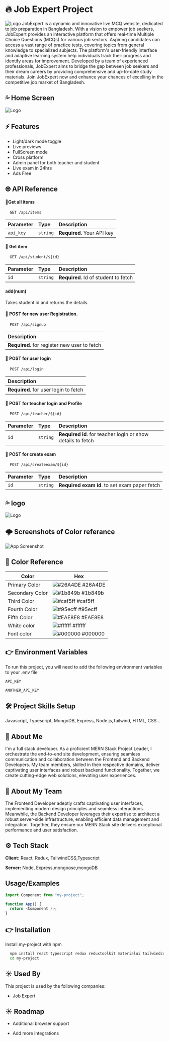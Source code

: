 # 🔥 Job Expert Project

![Logo](https://i.ibb.co/xXCjhqB/o-04-Converted-2.png)
JobExpert is a dynamic and innovative live MCQ website, dedicated to job preparation in Bangladesh. With a vision to empower job seekers, JobExpert provides an interactive platform that offers real-time Multiple Choice Questions (MCQs) for various job sectors. Aspiring candidates can access a vast range of practice tests, covering topics from general knowledge to specialized subjects. The platform's user-friendly interface and adaptive learning system help individuals track their progress and identify areas for improvement. Developed by a team of experienced professionals, JobExpert aims to bridge the gap between job seekers and their dream careers by providing comprehensive and up-to-date study materials. Join JobExpert now and enhance your chances of excelling in the competitive job market of Bangladesh.

## 💦 Home Screen

![Logo](https://i.ibb.co/89PK6KG/job-Expert-Home.png)

## ⚡ Features

- Light/dark mode toggle
- Live previews
- FullScreen mode
- Cross platform
- Admin panel for both teacher and student
- Live exam in 24hrs
- Ads Free

## 🌐 API Reference

#### 🔗Get all items

```http
  GET /api/items
```

| Parameter | Type     | Description                |
| :-------- | :------- | :------------------------- |
| `api_key` | `string` | **Required**. Your API key |

#### 🔗 Get item

```http
  GET /api/student/${id}
```

| Parameter | Type     | Description                          |
| :-------- | :------- | :----------------------------------- |
| `id`      | `string` | **Required**. Id of student to fetch |

#### add(num)

Takes student id and returns the details.

#### 🔗 POST for new user Registration.

```http
  POST /api/signup
```

| Description                                  |
| :------------------------------------------- |
| **Required**. for register new user to fetch |

#### 🔗 POST for user login

```http
  POST /api/login
```

| Description                           |
| :------------------------------------ |
| **Required**. for user login to fetch |

#### 🔗 POST for teacher login and Profile

```http
  POST /api/teacher/${id}
```

| Parameter | Type     | Description                                                 |
| :-------- | :------- | :---------------------------------------------------------- |
| `id`      | `string` | **Required id**. for teacher login or show details to fetch |

#### 🔗 POST for create exam

```http
  POST /api/createexam/${id}
```

| Parameter | Type     | Description                                   |
| :-------- | :------- | :-------------------------------------------- |
| `id`      | `string` | **Required exam id**. to set exam paper fetch |

## 💦 logo

![Logo](https://i.ibb.co/xXCjhqB/o-04-Converted-2.png)

## 🌩️ Screenshots of Color referance

![App Screenshot](https://i.ibb.co/CWzXLrp/job-Expert-demo-color.png)

## 🌈 Color Reference

| Color           | Hex                                                              |
| --------------- | ---------------------------------------------------------------- |
| Primary Color   | ![#26A4DE](https://via.placeholder.com/10/26A4DE?text=+) #26A4DE |
| Secondary Color | ![#1b849b](https://via.placeholder.com/10/1b849b?text=+) #1b849b |
| Third Color     | ![#caf5ff](https://via.placeholder.com/10/caf5ff?text=+) #caf5ff |
| Fourth Color    | ![#95ecff](https://via.placeholder.com/10/95ecff?text=+) #95ecff |
| Fifth Color     | ![#EAE8E8](https://via.placeholder.com/10/EAE8E8?text=+) #EAE8E8 |
| White color     | ![#ffffff](https://via.placeholder.com/10/ffffff?text=+) #ffffff |
| Font color      | ![#000000](https://via.placeholder.com/10/000000?text=+) #000000 |

## 👉 Environment Variables

To run this project, you will need to add the following environment variables to your .env file

`API_KEY`

`ANOTHER_API_KEY`

## 🛠 Project Skills Setup

Javascript, Typescript, MongoDB, Express, Node js,Tailwind, HTML, CSS...

## 🤵 About Me

I'm a full stack developer. As a proficient MERN Stack Project Leader, I orchestrate the end-to-end site development, ensuring seamless communication and collaboration between the Frontend and Backend Developers. My team members, skilled in their respective domains, deliver captivating user interfaces and robust backend functionality. Together, we create cutting-edge web solutions, elevating user experiences.

## 👥 About My Team

The Frontend Developer adeptly crafts captivating user interfaces, implementing modern design principles and seamless interactions. Meanwhile, the Backend Developer leverages their expertise to architect a robust server-side infrastructure, enabling efficient data management and integration. Together, they ensure our MERN Stack site delivers exceptional performance and user satisfaction.

## ⚙️ Tech Stack

**Client:** React, Redux, TailwindCSS,Typescript

**Server:** Node, Express,mongoose,mongoDB

## Usage/Examples

```javascript
import Component from "my-project";

function App() {
  return <Component />;
}
```

## 👉 Installation

Install my-project with npm

```bash
  npm install react typescript redux reduxtoolkit materialui tailwindcss react-hot-toast react-toastify sweetalert react-icons axios mongoose mongodb express nodemon
  cd my-project
```

## ☀️ Used By

This project is used by the following companies:

- Job Expert

## ☀️ Roadmap

- Additional browser support

- Add more integrations
